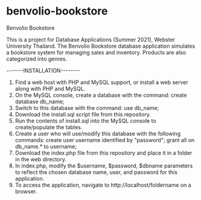 # benvolio-bookstore

Benvolio Bookstore

This is a project for Database Applications (Summer 2021), Webster University Thailand.
The Benvolio Bookstore database application simulates a bookstore system for managing sales and inventory.
Products are also categorized into genres.

-------INSTALLATION--------

1. Find a web host with PHP and MySQL support, or install a web server along with PHP and MySQL.
2. On the MySQL console, create a database with the command: create database db_name;
3. Switch to this database with the command: use db_name;
4. Download the install.sql script file from this repository.
5. Run the contents of install.sql into the MySQL console to create/populate the tables.
6. Create a user who will use/modify this database with the following commands:
     create user username identified by "password";
     grant all on db_name.* to username;
7. Download the index.php file from this repository and place it in a folder in the web directory.
8. In index.php, modify the $username, $password, $dbname parameters to reflect the chosen database name, user, and password for this application.
9. To access the application, navigate to http://localhost/foldername on a browser.
